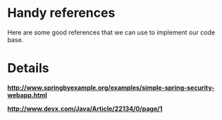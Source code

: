 # Handy references #

Here are some good references that we can use to implement our code base.


# Details #

**http://www.springbyexample.org/examples/simple-spring-security-webapp.html**

**http://www.devx.com/Java/Article/22134/0/page/1**

